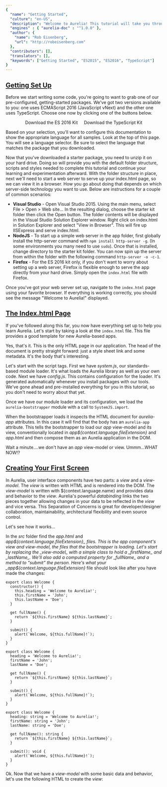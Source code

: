 ```yaml
---
{
  "name": "Getting Started",
  "culture": "en-US",
  "description": "Welcome to Aurelia! This tutorial will take you through creating a simple application using Aurelia and briefly explain its main concepts. We assume you are familiar with JavaScript, HTML, and CSS.",
  "engines" : { "aurelia-doc" : "^1.0.0" },
  "author": {
  	"name": "Rob Eisenberg",
  	"url": "http://robeisenberg.com"
  },
  "contributors": [],
  "translators": [],
  "keywords": ["Getting Started", "ES2015", "ES2016", "TypeScript"]
}
---
```

## [Getting Set Up](aurelia-doc://section/1/version/1.0.0)

Before we start writing some code, you're going to want to grab one of our pre-configured, getting-started packages. We've got two versions available to you: one uses ECMAScript 2016 (JavaScript vNext) and the other one uses TypeScript. Choose one now by clicking one of the buttons below.

<div style="text-align: center;">
  <a class="au-button" href="http://aurelia.io/downloads/kit-es2016.zip" style="text-decoration: none; margin: 32px 8px 42px 8px;" target="_blank">Download the ES 2016 Kit</a>
  <a class="au-button" href="http://aurelia.io/downloads/kit-typescript.zip" style="text-decoration: none; margin: 32px 8px 42px 8px;" target="_blank">Download the TypeScript Kit</a>
</div>

Based on your selection, you'll want to configure this documentation to show the appropriate language for all samples. Look at the top of this page. You will see a language selector. Be sure to select the language that matches the package that you downloaded.

Now that you've downloaded a starter package, you need to unzip it on your hard drive. Doing so will provide you with the default folder structure, scripts and styles needed to complete this tutorial and continue your learning and experimentation afterward. With the folder structure in place, next we'll need to start a web server to serve up your index.html page, so we can view it in a browser. How you go about doing that depends on which server-side technology you want to use. Below are instructions for a couple of common scenarios:

* **Visual Studio** - Open Visual Studio 2015. Using the main menu, select File > Open > Web site... In the resulting dialog, choose the starter kit folder then click the Open button. The folder contents will be displayed in the Visual Studio Solution Explorer window. Right click on index.html in Solution Explorer and select "View in Browser". This will fire up IISExpress and serve index.html.
* **NodeJS** - To start up a simple web server in the app folder, first globally install the http-server command with `npm install http-server -g`. (In some environments you many need to use `sudo`). Once that is installed, change directory to the starter kit folder. You can now spin up the server from within the folder with the following command `http-server -o -c-1`.
* **Firefox** - For the ES 2016 kit only, if you don't want to worry about setting up a web server, Firefox is flexible enough to serve the app directly from your hard drive. Simply open the `index.html` file with Firefox.

Once you've got your web server set up, navigate to the `index.html` page using your favorite browser. If everything is working correctly, you should see the message "Welcome to Aurelia!" displayed.

## [The Index.html Page](aurelia-doc://section/2/version/1.0.0)

If you've followed along this far, you now have everything set up to help you learn Aurelia. Let's start by taking a look at the `index.html` file. This file provides a good template for new Aurelia-based apps.

<code-listing heading="index.html">
  <source-code lang="HTML">
    <!doctype html>
    <html>
      <head>
        <title>Aurelia</title>
        <link rel="stylesheet" href="styles/styles.css">
        <meta name="viewport" content="width=device-width, initial-scale=1">
      </head>
      <body aurelia-app>
        <script src="jspm_packages/system.js"></script>
        <script src="config.js"></script>
        <script>
          SystemJS.import('aurelia-bootstrapper');
        </script>
      </body>
    </html>
  </source-code>
</code-listing>

Yes, that's it. This is the only HTML page in our application. The head of the document is pretty straight forward: just a style sheet link and some metadata. It's the body that's interesting.

Let's start with the script tags. First we have _system.js_, our standards-based module loader. It's what loads the Aurelia library as well as your own code. Next we have _config.js_. This contains configuration for the loader. It's generated automatically whenever you install packages with our tools. We've gone ahead and pre-installed everything for you in this tutorial, so you don't need to worry about that yet.

Once we have our module loader and its configuration, we load the `aurelia-bootstrapper` module with a call to `SystemJS.import`.

When the bootstrapper loads it inspects the HTML document for _aurelia-app_ attributes. In this case it will find that the body has an `aurelia-app` attribute. This tells the bootstrapper to load our _app_ view-model and its view, conventionally located in _app${context.language.fileExtension}_ and _app.html_ and then compose them as an Aurelia application in the DOM.

Wait a minute....we don't have an _app_ view-model or view. Ummm...WHAT NOW!?

## [Creating Your First Screen](aurelia-doc://section/3/version/1.0.0)

In Aurelia, user interface components have two parts: a _view_ and a _view-model_. The _view_ is written with HTML and is rendered into the DOM. The _view-model_ is written with ${context.language.name} and provides data and behavior to the _view_. Aurelia's powerful _databinding_ links the two pieces together allowing changes in your data to be reflected in the _view_ and vice versa. This Separation of Concerns is great for developer/designer collaboration, maintainability, architectural flexibility and even source control.

Let's see how it works...

In the _src_ folder find the _app.html_ and _app${context.language.fileExtension}_ files. This is the app component's view and view-model, the files that the bootstrapper is loading. Let's start by replacing the _view-model_ with a simple class to hold a _firstName_ and _lastName_. We'll also add a computed property for _fullName_ and a method to "submit" the person. Here's what your _app${context.language.fileExtension}_ file should look like after you have made the changes:

<code-listing heading="app${context.language.fileExtension}">
  <source-code lang="ES 2015">
    
    export class Welcome {
      constructor() {
        this.heading = 'Welcome to Aurelia!';
        this.firstName = 'John';
        this.lastName = 'Doe';
      }

      get fullName() {
        return `${this.firstName} ${this.lastName}`;
      }

      submit() {
        alert(`Welcome, ${this.fullName}!`);
      }
    }
  </source-code>
  <source-code lang="ES 2016">
   
    export class Welcome {
      heading = 'Welcome to Aurelia!';
      firstName = 'John';
      lastName = 'Doe';

      get fullName() {
        return `${this.firstName} ${this.lastName}`;
      }

      submit() {
        alert(`Welcome, ${this.fullName}!`);
      }
    }
  </source-code>
  <source-code lang="TypeScript">
    
    export class Welcome {
      heading: string = 'Welcome to Aurelia!';
      firstName: string = 'John';
      lastName: string = 'Doe';

      get fullName(): string {
        return `${this.firstName} ${this.lastName}`;
      }

      submit(): void {
        alert(`Welcome, ${this.fullName}!`);
      }
    }
  </source-code>
</code-listing>

Ok. Now that we have a _view-model_ with some basic data and behavior, let's use the following HTML to create the _view_:

<code-listing heading="app.html">
  <source-code lang="HTML">
    <template>
      <section>
        <h2>${heading}</h2>

        <form submit.trigger="submit()">
          <div>
            <label>First Name</label>
            <input type="text" value.bind="firstName">
          </div>
          <div>
            <label>Last Name</label>
            <input type="text" value.bind="lastName">
          </div>
          <div>
            <label>Full Name</label>
            <p>${fullName}</p>
          </div>
          <button type="submit">Submit</button>
        </form>
      </section>
    </template>
  </source-code>
</code-listing>

The first thing to notice is that all views are contained within a `template` tag, part of the W3C spec for Web Components. This particular view is a basic input form. Look at the input controls. Did you notice `value.bind="firstName"`? That databinds the input's _value_ to the _firstName_ property in our view-model. Any time the view-model's property changes, the input will be updated with the new value. Any time you change the value in the input control, Aurelia will push the new value into your view-model. It's that easy.

There are a couple more interesting things in this example. In the last form group you can see this syntax in the HTML content: `\${fullName}`. That's a string interpolation. It's a one-way binding from the view-model into the view that is automatically converted to a string and interpolated into the document. Finally, have a look at the form element itself. You should notice this: `submit.trigger="submit()"`. That's an event binding. Whenever the form's _submit_ event is fired the _submit_ method on the view-model will be invoked.

Let's refresh our browser to see the updated app in action. Pretty cool, yes!?

> Info: Binding Commands
> The `.bind` command uses the default binding behavior for any property. The default is one-way binding (model to view) for everything except form controls, which default to two-way. You can always override this by using the explicit binding commands `.one-way`, `.two-way` and `.one-time`. Similarly, you can use `.delegate` for event delegation in place of `.trigger`.

## [Adding Navigation](aurelia-doc://section/4/version/1.0.0)

A one page app isn't very interesting. We should probably add some more screens and set up a client-side router, don't you think? Let's begin by renaming our _app${context.language.fileExtension}_ and _app.html_ to _welcome${context.language.fileExtension}_ and _welcome.html_ respectively. This will be the first screen of our multi-screen app. Now, lets create a new _app${context.language.fileExtension}_ and _app.html_ which will serve as our "layout",  "master page" or "root component". The view will contain our navigation UI and the content placeholder for the current screen and the view-model will configure a router instance with our routes. We'll start with the view-model so you can see how to set up the router:

<code-listing heading="app${context.language.fileExtension}">
  <source-code lang="ES 2015/2016">
    
    export class App {
      configureRouter(config, router) {
        config.title = 'Aurelia';
        config.map([
          { route: ['','welcome'], name: 'welcome', moduleId: './welcome', nav: true, title:'Welcome' }
        ]);

        this.router = router;
      }
    }
  </source-code>
  <source-code lang="TypeScript">
    
    import {RouterConfiguration, Router} from 'aurelia-router';

    export class App {
      router: Router;

      configureRouter(config: RouterConfiguration, router: Router) {
        config.title = 'Aurelia';
        config.map([
          { route: ['','welcome'], name: 'welcome', moduleId: './welcome', nav: true, title:'Welcome' }
        ]);

        this.router = router;
      }
    }
  </source-code>
</code-listing>

Ok, we want to use the router, so we begin by creating and exporting our _App_ class and having it implement the `configureRouter` callback. This callback will be invoked with a configuration object. Using the configuration object, we set a title to use when generating the document's title, then map our routes. Each route has the following properties:

* `route`: This is a pattern which, when matched, will cause the router to navigate to this route. You can use static routes like above, but you can also use parameters like this: `customer/:id`. There's also support for wildcard routes and query string parameters. The route can be a single string pattern or an array of patterns as above.
* `name`: This is a name to use in code when generating URLs for the route.
* `moduleId`: This is a path which specifies the component you want to render for this route.
* `title`: You can optionally provide a title to be used in generating the document's title.
* `nav`: If this route should be included in the _navigation model_ because you want to generate a UI with it, set this to true (or a number indicating order).

<code-listing heading="app.html">
  <source-code lang="HTML">
    
    <template>
      <require from="bootstrap/css/bootstrap.css"></require>
      <require from="font-awesome/css/font-awesome.css"></require>

      <nav class="navbar navbar-default navbar-fixed-top" role="navigation">
        <div class="navbar-header">
          <button type="button" class="navbar-toggle" data-toggle="collapse" data-target="#bs-example-navbar-collapse-1">
            <span class="sr-only">Toggle Navigation</span>
            <span class="icon-bar"></span>
            <span class="icon-bar"></span>
            <span class="icon-bar"></span>
          </button>
          <a class="navbar-brand" href="#">
            <i class="fa fa-home"></i>
            <span>${router.title}</span>
          </a>
        </div>

        <div class="collapse navbar-collapse" id="bs-example-navbar-collapse-1">
          <ul class="nav navbar-nav">
            <li repeat.for="row of router.navigation" class="${row.isActive ? 'active' : ''}">
              <a href.bind="row.href">${row.title}</a>
            </li>
          </ul>

          <ul class="nav navbar-nav navbar-right">
            <li class="loader" if.bind="router.isNavigating">
              <i class="fa fa-spinner fa-spin fa-2x"></i>
            </li>
          </ul>
        </div>
      </nav>

      <div class="page-host">
        <router-view></router-view>
      </div>
    </template>
  </source-code>
</code-listing>

Following our simple app-building convention, the `App` class will be databound to the above view in _app.html_. A large part of this markup deals with setting up the main navigation structure. But before we get into that...do you see the `require` elements at the top of the view? In the same way that you can use `import` statements in ES2015/2016, Aurelia enables you to use `require` elements in HTML. The require element enables loading and including of functionality such as custom elements and behaviors, and in this case, CSS. Here, since our sample app is going to use some bootstrap styles and icons from font-awesome, we "require" those style sheets. With that in place, we can use bootstrap to lay out our navigation structure, as above. But that's not the interesting part of this view. What we really want to focus on is the binding and custom elements...

Since you've seen basic binding and string interpolation already, let's focus on the new stuff. Take a look at the navbar-nav `ul` element. Its `li` demonstrates how to use a repeater with the following expression `repeat.for="row of router.navigation"`. This will create one `li` for each item in the `router.navigation` array. The local variable is _row_ and you can see that used throughout the `li` and its child elements.

> Info
> The `navigation` property on the router is an array populated with all the routes you marked as `nav:true` in your route config. Aurelia models its `repeat.for` syntax after the new standard ES2015 `for..of` loop. So, you can think of looping over the array of navigable routes and generating UI for each.

Also on the `li` you can see a demonstration of how to use string interpolation to dynamically add/remove classes. Further down in the view, there's a second `ul`. See the binding on its single child `li`? `if.bind="router.isNavigating"` This conditionally adds/removes the `li` based on the value of the bound expression. Conveniently, the router will update its `isNavigating` property whenever it is....navigating.

The last piece we want to look at is the `router-view` custom element near the bottom of the view. This element, provided by Aurelia, represents the location in the DOM where the current "screen" will be rendered, based on the configured router's state.

With this in place, go ahead and refresh the browser and have a look. You should now see a main navigation with a single selected tab for our "welcome" route. The _welcome_ view should display in the main content area and function as before. Open up the browser's debug tools and have a look at the live DOM. You will see that the _welcome_ view content is displayed inside the `router-view`.

## [Adding a Second Page](aurelia-doc://section/5/version/1.0.0)

Well, we've technically got a navigation application now...but it's not very interesting because there's still only one screen. Let's add a second screen. Can you guess how to do it? I bet you can...

Let's display some users from Github. To do that, let's first configure our router for the hypothetical screen:

<code-listing heading="app${context.language.fileExtension} (updated)">
  <source-code lang="ES 2015/2016">
    
    export class App {
      configureRouter(config, router){
        config.title = 'Aurelia';
        config.map([
          { route: ['','welcome'],  name: 'welcome',  moduleId: './welcome',  nav: true, title:'Welcome' },
          { route: 'users',         name: 'users',    moduleId: './users',    nav: true, title:'Github Users' }
        ]);

        this.router = router;
      }
    }
  </source-code>
  <source-code lang="TypeScript">
    
    import {RouterConfiguration, Router} from 'aurelia-router';

    export class App {
      router: Router;

      configureRouter(config: RouterConfiguration, router: Router) {
        config.title = 'Aurelia';
        config.map([
          { route: ['','welcome'],  name: 'welcome',  moduleId: './welcome',  nav: true, title:'Welcome' },
          { route: 'users',         name: 'users',    moduleId: './users',    nav: true, title:'Github Users' }
        ]);

        this.router = router;
      }
    }
  </source-code>
</code-listing>

If you guessed that we need to create a _users${context.language.fileExtension}_ and _users.html_ file, you are correct. Here's the source:

<code-listing heading="users${context.language.fileExtension}">
  <source-code lang="ES 2015">
    
    import {HttpClient} from 'aurelia-fetch-client';
    import 'fetch';

    export class Users {
      static inject() { return [HttpClient]; }

      constructor(http) {
        this.http = http;
        this.heading = 'Github Users';
        this.users = [];

        http.configure(config => {
          config
            .useStandardConfiguration()
            .withBaseUrl('https://api.github.com/');
        });
      }

      activate() {
        return this.http.fetch('users')
          .then(response => response.json())
          .then(users => this.users = users);
      }
    }
  </source-code>
  <source-code lang="ES 2016">
    
    import {inject} from 'aurelia-framework';
    import {HttpClient} from 'aurelia-fetch-client';
    import 'fetch';

    @inject(HttpClient)
    export class Users {
      heading = 'Github Users';
      users = [];

      constructor(http) {
        http.configure(config => {
          config
            .useStandardConfiguration()
            .withBaseUrl('https://api.github.com/');
        });

        this.http = http;
      }

      activate() {
        return this.http.fetch('users')
          .then(response => response.json())
          .then(users => this.users = users);
      }
    }
  </source-code>
  <source-code lang="TypeScript">
    
    import {autoinject} from 'aurelia-framework';
    import {HttpClient} from 'aurelia-fetch-client';
    import 'fetch';

    @autoinject
    export class Users {
      heading: string = 'Github Users';
      users: any[] = [];

      constructor(private http: HttpClient) {
        http.configure(config => {
          config
            .useStandardConfiguration()
            .withBaseUrl('https://api.github.com/');
        });
      }

      activate() {
        return this.http.fetch('users')
          .then(response => response.json())
          .then(users => this.users = users);
      }
    }
  </source-code>
</code-listing>

There's a lot of cool stuff here. Let's start at the beginning. We are importing `HttpClient` from Aurelia's Fetch plugin, as well as the fetch polyfill. This lets us make HTTP requests in a very simple way, based on the upcoming W3C Fetch standard. This plugin is not included with the default Aurelia configuration but we've included it in this starter kit for you.

> Info
> In a later tutorial we'll talk more about the power of the integrated package manager and loader.

If you are using ES2016, take a look at the `inject` decorator. What does that do? Well, Aurelia creates the UI components as needed to render your app. It does this by using a [Dependency Injection](http://en.wikipedia.org/wiki/Dependency_injection) container capable of providing constructor dependencies like HttpClient. How does the DI system know what to provide? All you have to do is add that ES2016 `inject` decorator to your class. It should pass a list of types to provide instances of. There should be one argument for each constructor parameter. In the above example, we needed an HttpClient instance, so we added the `HttpClient` type in the `inject` decorator and then added a corresponding parameter in the constructor.

If you are sticking with ES2015, or don't want to use decorators, you can also add a static `inject` method or property to the class that returns an array of types to inject.

If you are using TypeScript >= 1.5, you can add the `@autoinject` decorator to your class and leave out the Types in the decorator call, but just use them on the constructor's signature.

Aurelia's router enforces a lifecycle on view-models whenever routes change. This is referred to as the "Screen Activation Lifecycle" or "Navigation Lifecycle". View-models can optionally hook into various parts of the lifecycle to control flow into and out of the route. When your route is ready to activate the router will call the `activate` hook, if present. In the above code, we use this hook to call the GitHub API and get some users back. Notice that we return the result of the http request back from our `activate` method. All the `HttpClient` APIs return a `Promise`. The router will detect a `Promise` and wait to complete navigation until after it resolves. So, in this way, you can optionally force the router to delay displaying the page until it is populated with data.

> Info: Navigation Lifecycle Hooks
> The full navigation lifecycle includes `canActivate`, `activate`, `canDeactivate` and `deactivate` hooks. The can* methods can return a boolean (or Promise of boolean) to accept or reject the transition into or out of the current screen.

> Info
> If you aren't familiar with [Promises](http://www.html5rocks.com/en/tutorials/es6/promises/), these are a new feature of ES2015 designed to improve asynchronous programming. A `Promise` is an object that represents a future result. Essentially, it represents a "promise" to complete some work or to provide some data at some point in the future.

<code-listing heading="users.html">
  <source-code lang="HTML">
    <template>
      <section>
        <h2>${heading}</h2>
        <div class="row au-stagger">
          <div class="col-sm-6 col-md-3 card-container" repeat.for="user of users">
            <div class="card">
              <canvas class="header-bg" width="250" height="70"></canvas>
              <div class="avatar">
                <img src.bind="user.avatar_url" crossorigin />
              </div>
              <div class="content">
                <p class="name">${user.login}</p>
                <p><a target="_blank" class="btn btn-default" href.bind="user.html_url">Contact</a></p>
              </div>
            </div>
          </div>
        </div>
      </section>
    </template>
  </source-code>
</code-listing>

The view for this screen is pretty straight forward. There's nothing you haven't seen before. Once you've got all this in place, go ahead and run your app again. You should now see two items in the nav bar and be able to switch back and forth between them. Huzzah!

Let's recap. To add a page to your app:

1. Add the route configuration to the _app${context.language.fileExtension}_ router.
2. Add a view-model.
3. Add a view with the same name (but with an .html extension).
4. Celebrate.

## [Bonus: Creating a Custom Element](aurelia-doc://section/6/version/1.0.0)

Look at you, you overachiever! I see you're interested in learning some extra awesome on this fine day. In that case, let's create a custom HTML element. I think a good candidate for this is our navbar. That's a lot of HTML in our _app.html_ file. Why not extract a custom `<nav-bar>` element to make things a bit more declarative? Here's what we want to be able to write in the end:

<code-listing heading="app.html">
  <source-code lang="HTML">
    <template>
      <require from="bootstrap/css/bootstrap.css"></require>
      <require from="font-awesome/css/font-awesome.css"></require>
      <require from='./nav-bar'></require>

      <nav-bar router.bind="router"></nav-bar>

      <div class="page-host">
        <router-view></router-view>
      </div>
    </template>
  </source-code>
</code-listing>

This code requires a `nav-bar` element from "nav-bar" and once it's available in the view, we can use it like any other element, including databinding to its custom properties (like _router_). So, how do we get to this end product?

Guess what? Our simple view-model/view conventions still apply for custom elements. Let's create a _nav-bar${context.language.fileExtension}_ and a _nav-bar.html_. Here's the code for the view-model first:

<code-listing heading="nav-bar${context.language.fileExtension}">
  <source-code lang="ES 2015">
    
    import {bindable, decorators} from 'aurelia-framework';

    export let NavBar = decorators(bindable('router')).on(class {
      constructor() {
        this.router = null;
      }
    });
  </source-code>
  <source-code lang="ES 2016">
    
    import {bindable} from 'aurelia-framework';

    export class NavBar {
      @bindable router = null;
    }
  </source-code>
  <source-code lang="TypeScript">
    
    import {bindable} from 'aurelia-framework';
    import {Router} from 'aurelia-router';

    export class NavBar {
      @bindable router: Router = null;
    }
  </source-code>
</code-listing>

To create a custom element, you create and export a class. Since this class is going to be used in HTML as an element, we need to tell the framework what properties on the class should appear as attributes on the element. To do that, we use the _bindable_ decorator. Like _inject_, _bindable_ is a way to provide information about your class to the Aurelia framework. Aurelia is smart and can infer many things, but when it can't or when you want to do something different than the conventions, you supply some additional information through decorators. The `bindable` decorator tells the framework that we want our class's `router` property to be surfaced as an attribute in the HTML. Once it's surfaced as an attribute, we can bind to it in the view.

<code-listing heading="nav-bar.html">
  <source-code lang="HTML">
    <template>
      <nav class="navbar navbar-default navbar-fixed-top" role="navigation">
        <div class="navbar-header">
          <button type="button" class="navbar-toggle" data-toggle="collapse" data-target="#bs-example-navbar-collapse-1">
            <span class="sr-only">Toggle Navigation</span>
            <span class="icon-bar"></span>
            <span class="icon-bar"></span>
            <span class="icon-bar"></span>
          </button>
          <a class="navbar-brand" href="#">
            <i class="fa fa-home"></i>
            <span>${router.title}</span>
          </a>
        </div>

        <div class="collapse navbar-collapse" id="bs-example-navbar-collapse-1">
          <ul class="nav navbar-nav">
            <li repeat.for="row of router.navigation" class="${row.isActive ? 'active' : ''}">
              <a href.bind="row.href">${row.title}</a>
            </li>
          </ul>

          <ul class="nav navbar-nav navbar-right">
            <li class="loader" if.bind="router.isNavigating">
              <i class="fa fa-spinner fa-spin fa-2x"></i>
            </li>
          </ul>
        </div>
      </nav>
    </template>
  </source-code>
</code-listing>

This looks almost identical to the navbar HTML in our original _app.html_ file. We've basically extracted that and put it into this template. Instead of binding to _app${context.language.fileExtension}_ though, it's now binding to _nav-bar${context.language.fileExtension}_.

This is a very simple custom element with no real behavior, but it is complete and usable as shown above.

Wait! I know what you are thinking. This custom element is so simple...it seems a bit silly to require a ${context.language.name} class just to define the single `router` property. Couldn't we get rid of that somehow? Well, the answer is YES. For very simple elements which have no behavior but simply provide a view that can be bound to a set of properties, we can omit the ${context.language.name} file altogether. Let's see how that works.

First, delete the _nav-bar${context.language.fileExtension}_ file. Next, we need to make one change to the _nav-bar.html_ file. On the template element, we can declare the bindable properties of our element like this:

<code-listing heading="nav-bar.html">
  <source-code lang="HTML">
    <template bindable="router">
      ...
    </template>
  </source-code>
</code-listing>

We can have more than one property by separating them by commas. Finally, we need to update our _app.html_ file so that the `require` element points to our html component. Here's what it should look like:

<code-listing heading="app.html">
  <source-code lang="HTML">
    <template>
      <require from="bootstrap/css/bootstrap.css"></require>
      <require from="font-awesome/css/font-awesome.css"></require>
      <require from='./nav-bar.html'></require>

      <nav-bar router.bind="router"></nav-bar>

      <div class="page-host">
        <router-view></router-view>
      </div>
    </template>
  </source-code>
</code-listing>

> Info: View Encapsulation
> Anything required into a view with the `require` element has visibility only inside that view. As a result, you don't have to worry about name conflicts between various view resources. For convenience, you can also load app-wide elements and other behaviors during your application's bootstrapping phase.

You may wonder how Aurelia determines the name of the custom element. By convention, it will use the export name of the class, lowered and hyphenated. In our html-only scenario, it will use the file name.

In addition to creating custom elements, you can also create custom attributes which add new behavior to existing elements. On occasion you may even need an attribute to dynamically control templates by adding and removing DOM from the view, like the `repeat` and `if` we used above. You can do all that and much more with Aurelia's powerful and extensible templating engine. Here's a secret...none of Aurelia's so-called "built in" behaviors are actually built in. They are in their own library and are "installed" into Aurelia as a plugin. We provide our built-ins using the same core that you have to build your own apps and plugins.

## [Bonus: Leveraging Child Routers](aurelia-doc://section/7/version/1.0.0)

Can't get enough can you? Well, I've got a treat for you. Let's add a third page to our app...with its own router! We call this a child router. Child routers have their own route configuration and navigate relative to the parent router. Prepare thyself for insanity....

First, let's update our _app${context.language.fileExtension}_ with the new configuration. Here's what it should look like:

<code-listing heading="app${context.language.fileExtension} (updated...again)">
  <source-code lang="ES 2015/2016">
    
    export class App {
      configureRouter(config, router) {
        config.title = 'Aurelia';
        config.map([
          { route: ['','welcome'],  name: 'welcome',      moduleId: './welcome',      nav: true, title:'Welcome' },
          { route: 'users',         name: 'users',        moduleId: './users',        nav: true, title:'Github Users' },
          { route: 'child-router',  name: 'child-router', moduleId: './child-router', nav: true, title:'Child Router' }
        ]);

        this.router = router;
      }
    }
  </source-code>
  <source-code lang="TypeScript">
    
    import {RouterConfiguration, Router} from 'aurelia-router';

    export class App {
      router: Router;

      configureRouter(config: RouterConfiguration, router: Router) {
        config.title = 'Aurelia';
        config.map([
          { route: ['','welcome'],  name: 'welcome',      moduleId: './welcome',      nav: true, title:'Welcome' },
          { route: 'users',         name: 'users',        moduleId: './users',        nav: true, title:'Github Users' },
          { route: 'child-router',  name: 'child-router', moduleId: './child-router', nav: true, title:'Child Router' }
        ]);

        this.router = router;
      }
    }
  </source-code>
</code-listing>

Nothing new there. The interesting part is what's inside _child-router${context.language.fileExtension}_...

<code-listing heading="child-router${context.language.fileExtension}">
  <source-code lang="ES 2016">
    
    export class ChildRouter {
      heading = 'Child Router';

      configureRouter(config, router){
        config.map([
          { route: ['','welcome'],  name: 'welcome',       moduleId: './welcome',       nav: true, title:'Welcome' },
          { route: 'users',         name: 'users',         moduleId: './users',         nav: true, title:'Github Users' },
          { route: 'child-router',  name: 'child-router',  moduleId: './child-router',  nav: true, title:'Child Router' }
        ]);

        this.router = router;
      }
    }
  </source-code>
  <source-code lang="ES 2015">
    
    export class ChildRouter {
      constructor() {
        this.heading = 'Child Router';
      }

      configureRouter(config, router) {
        config.map([
          { route: ['','welcome'],  name: 'welcome',       moduleId: './welcome',       nav: true, title:'Welcome' },
          { route: 'users',         name: 'users',         moduleId: './users',         nav: true, title:'Github Users' },
          { route: 'child-router',  name: 'child-router',  moduleId: './child-router',  nav: true, title:'Child Router' }
        ]);

        this.router = router;
      }
    }
  </source-code>
  <source-code lang="TypeScript">
    
    import {RouterConfiguration, Router} from 'aurelia-router';

    export class ChildRouter {
      heading: string = 'Child Router';
      router: Router;

      configureRouter(config: RouterConfiguration, router: Router) {
        config.map([
          { route: ['','welcome'],  name: 'welcome',       moduleId: './welcome',       nav: true, title:'Welcome' },
          { route: 'users',         name: 'users',         moduleId: './users',         nav: true, title:'Github Users' },
          { route: 'child-router',  name: 'child-router',  moduleId: './child-router',  nav: true, title:'Child Router' }
        ]);

        this.router = router;
      }
    }
  </source-code>
</code-listing>

What!? It's practically the same configuration as `App`? What? Why? Well...you should probably never do this in real life...but it's pretty cool what this does. This, my friends, is a recursive router, and we're doing it because we can.

For completeness, here's the view:

<code-listing heading="child-router.html">
  <source-code lang="HTML">
    <template>
      <section>
        <h2>${heading}</h2>
        <div>
          <div class="col-md-2">
            <ul class="well nav nav-pills nav-stacked">
              <li repeat.for="row of router.navigation" class="${row.isActive ? 'active' : ''}">
                <a href.bind="row.href">${row.title}</a>
              </li>
            </ul>
          </div>
          <div class="col-md-10" style="padding: 0">
            <router-view></router-view>
          </div>
        </div>
      </section>
    </template>
  </source-code>
</code-listing>

Run the app and see the magic....and pray the universe doesn't explode.

## [Conclusion](aurelia-doc://section/8/version/1.0.0)

With its strong focus on developer experience, Aurelia can enable you to not only create amazing applications, but also enjoy the process. We've designed it with simple conventions in mind so you don't need to waste time with tons of configuration or write boilerplate code just to satisfy a stubborn or restrictive framework. You'll never hit a roadblock with Aurelia either. It's been carefully designed to be pluggable and customizable.

Thanks for taking the time to read through our guide. We hope you'll explore the docs and build something awesome. We look forward to seeing what you will make.
